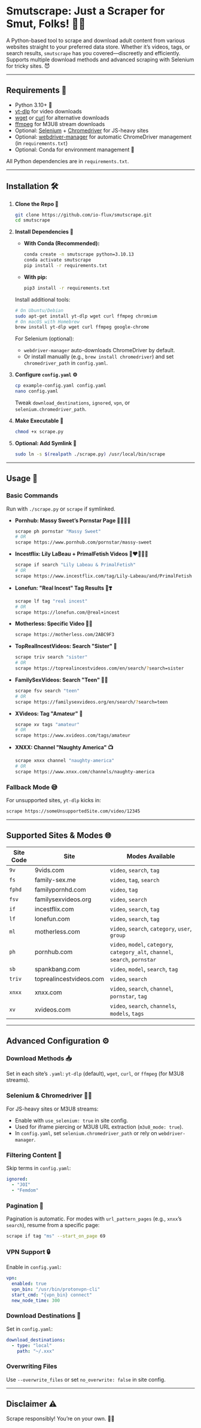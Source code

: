 # Smutscrape: Just a Scraper for Smut, Folks! 🍆💦

A Python-based tool to scrape and download adult content from various websites straight to your preferred data store. Whether it’s videos, tags, or search results, `smutscrape` has you covered—discreetly and efficiently. Supports multiple download methods and advanced scraping with Selenium for tricky sites. 😈

---

## Requirements 🧰
- Python 3.10+ 🐍
- [yt-dlp](https://github.com/yt-dlp/yt-dlp) for video downloads
- [wget](https://www.gnu.org/software/wget/) or [curl](https://curl.se/) for alternative downloads
- [ffmpeg](https://ffmpeg.org/) for M3U8 stream downloads
- Optional: [Selenium](https://pypi.org/project/selenium/) + [Chromedriver](https://chromedriver.chromium.org/) for JS-heavy sites
- Optional: [webdriver-manager](https://pypi.org/project/webdriver-manager/) for automatic ChromeDriver management (in `requirements.txt`)
- Optional: Conda for environment management 🐼

All Python dependencies are in `requirements.txt`.

---

## Installation 🛠️

1. **Clone the Repo 📂**
   ```bash
   git clone https://github.com/io-flux/smutscrape.git
   cd smutscrape
   ```

2. **Install Dependencies 🚀**
   - **With Conda (Recommended):**
     ```bash
     conda create -n smutscrape python=3.10.13
     conda activate smutscrape
     pip install -r requirements.txt
     ```
   - **With pip:**
     ```bash
     pip3 install -r requirements.txt
     ```

   Install additional tools:
   ```bash
   # On Ubuntu/Debian
   sudo apt-get install yt-dlp wget curl ffmpeg chromium
   # On macOS with Homebrew
   brew install yt-dlp wget curl ffmpeg google-chrome
   ```

   For Selenium (optional):
   - `webdriver-manager` auto-downloads ChromeDriver by default.
   - Or install manually (e.g., `brew install chromedriver`) and set `chromedriver_path` in `config.yaml`.

3. **Configure `config.yaml` ⚙️**
   ```bash
   cp example-config.yaml config.yaml
   nano config.yaml
   ```
   Tweak `download_destinations`, `ignored`, `vpn`, or `selenium.chromedriver_path`.

4. **Make Executable 🚀**
   ```bash
   chmod +x scrape.py
   ```

5. **Optional: Add Symlink 🔗**
   ```bash
   sudo ln -s $(realpath ./scrape.py) /usr/local/bin/scrape
   ```

---

## Usage 🚀

### Basic Commands
Run with `./scrape.py` or `scrape` if symlinked.

- **Pornhub: Massy Sweet’s Pornstar Page 🦉🙋🏼‍♀️**
  ```bash
  scrape ph pornstar "Massy Sweet"
  # OR
  scrape https://www.pornhub.com/pornstar/massy-sweet
  ```

- **Incestflix: Lily LaBeau + PrimalFetish Videos 👩‍❤️‍💋‍👨🤫**
  ```bash
  scrape if search "Lily Labeau & PrimalFetish"
  # OR
  scrape https://www.incestflix.com/tag/Lily-Labeau/and/PrimalFetish
  ```

- **Lonefun: "Real Incest" Tag Results 🧬❣️**
  ```bash
  scrape lf tag "real incest"
  # OR
  scrape https://lonefun.com/@real+incest
  ```

- **Motherless: Specific Video 🙊🙈**
  ```bash
  scrape https://motherless.com/2ABC9F3
  ```

- **TopRealIncestVideos: Search "Sister" 👧**
  ```bash
  scrape triv search "sister"
  # OR
  scrape https://toprealincestvideos.com/en/search/?search=sister
  ```

- **FamilySexVideos: Search "Teen" 👩‍🏫**
  ```bash
  scrape fsv search "teen"
  # OR
  scrape https://familysexvideos.org/en/search/?search=teen
  ```

- **XVideos: Tag "Amateur" 🎥**
  ```bash
  scrape xv tags "amateur"
  # OR
  scrape https://www.xvideos.com/tags/amateur
  ```

- **XNXX: Channel "Naughty America" 📺**
  ```bash
  scrape xnxx channel "naughty-america"
  # OR
  scrape https://www.xnxx.com/channels/naughty-america
  ```

### Fallback Mode 😅
For unsupported sites, `yt-dlp` kicks in:
```bash
scrape https://someUnsupportedSite.com/video/12345
```

---

## Supported Sites & Modes 🌐

| Site Code | Site                     | Modes Available                              |
|-----------|--------------------------|----------------------------------------------|
| `9v`      | 9vids.com                | `video`, `search`, `tag`                     |
| `fs`      | family-sex.me            | `video`, `tag`, `search`                     |
| `fphd`    | familypornhd.com         | `video`, `tag`                               |
| `fsv`     | familysexvideos.org      | `video`, `search`                            |
| `if`      | incestflix.com           | `video`, `search`, `tag`                     |
| `lf`      | lonefun.com              | `video`, `search`, `tag`                     |
| `ml`      | motherless.com           | `video`, `search`, `category`, `user`, `group` |
| `ph`      | pornhub.com              | `video`, `model`, `category`, `category_alt`, `channel`, `search`, `pornstar` |
| `sb`      | spankbang.com            | `video`, `model`, `search`, `tag`            |
| `triv`    | toprealincestvideos.com  | `video`, `search`                            |
| `xnxx`    | xnxx.com                 | `video`, `search`, `channel`, `pornstar`, `tag` |
| `xv`      | xvideos.com              | `video`, `search`, `channels`, `models`, `tags` |

---

## Advanced Configuration ⚙️

### Download Methods 📥
Set in each site’s `.yaml`: `yt-dlp` (default), `wget`, `curl`, or `ffmpeg` (for M3U8 streams).

### Selenium & Chromedriver 🕵️‍♂️
For JS-heavy sites or M3U8 streams:
- Enable with `use_selenium: true` in site config.
- Used for iframe piercing or M3U8 URL extraction (`m3u8_mode: true`).
- In `config.yaml`, set `selenium.chromedriver_path` or rely on `webdriver-manager`.

### Filtering Content 🚫
Skip terms in `config.yaml`:
```yaml
ignored:
  - "JOI"
  - "Femdom"
```

### Pagination 📄
Pagination is automatic. For modes with `url_pattern_pages` (e.g., `xnxx`’s `search`), resume from a specific page:
```bash
scrape if tag "ms" --start_on_page 69
```

### VPN Support 🔒
Enable in `config.yaml`:
```yaml
vpn:
  enabled: true
  vpn_bin: "/usr/bin/protonvpn-cli"
  start_cmd: "{vpn_bin} connect"
  new_node_time: 300
```

### Download Destinations 📁
Set in `config.yaml`:
```yaml
download_destinations:
  - type: "local"
    path: "~/.xxx"
```

### Overwriting Files
Use `--overwrite_files` or set `no_overwrite: false` in site config.

---

## Disclaimer ⚠️
Scrape responsibly! You’re on your own. 🧠💭
